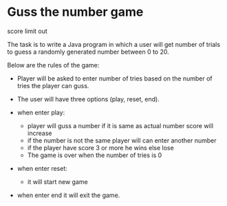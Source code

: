 # Guss the number game 
score 
limit 
out 

The task is to write a Java program in which a user will get number of trials to guess a randomly generated number between 0 to 20. 

Below are the rules of the game:

* Player will be asked to enter number of tries based on the number of tries the player can guss.
* The user will have three options (play, reset, end).

* when enter play: 
    * player will guss a number if it is same as actual number score will increase
    * if the number is not the same player will can enter another number 
    * if the player have score 3 or more he wins else lose
    * The game is over when the number of tries is 0

* when enter reset:
    * it will start new game 

* when enter end it will exit the game.
